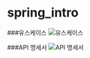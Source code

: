 # spring_intro


###유스케이스
![유스케이스](https://user-images.githubusercontent.com/79530534/180942602-fdbe13d6-9aa1-41c6-bbea-fb2bb1a20ea9.png)

###API 명세서
![API 명세서](https://user-images.githubusercontent.com/79530534/180942631-1b84a363-5deb-4557-ac59-22babf00acd7.png)








